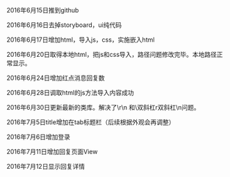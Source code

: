 2016年6月15日推到github


2016年6月16日去掉storyboard，ui纯代码


2016年6月17日增加html，导入js，css，实施嵌入html


2016年6月20日取得本地html，把js和css导入，路径问题修改完毕。本地路径正常显示。


2016年6月24日增加红点消息回复数


2016年6月28日调取html的js方法导入内容成功


2016年6月30日更新最新的类库。解决了\r\n 和\\双斜杠r双斜杠\\n问题。


2016年7月5日title增加在tab标题栏（后续根据外观会再调整）


2016年7月6日增加登录


2016年7月11日增加回复页面View


2016年7月12日显示回复详情
